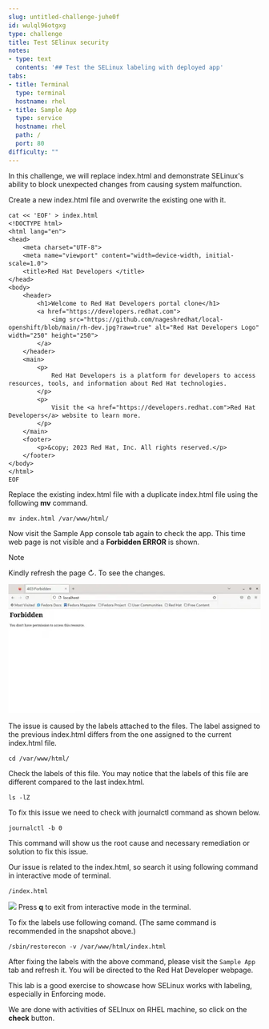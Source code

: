 ```yaml
---
slug: untitled-challenge-juhe0f
id: wulql96otgxg
type: challenge
title: Test SElinux security
notes:
- type: text
  contents: '## Test the SELinux labeling with deployed app'
tabs:
- title: Terminal
  type: terminal
  hostname: rhel
- title: Sample App
  type: service
  hostname: rhel
  path: /
  port: 80
difficulty: ""
---
```

In this challenge, we will replace index.html and demonstrate SELinux's ability to block unexpected changes from causing system malfunction.

Create a new index.html file and overwrite the existing one with it.
```
cat << 'EOF' > index.html
<!DOCTYPE html>
<html lang="en">
<head>
    <meta charset="UTF-8">
    <meta name="viewport" content="width=device-width, initial-scale=1.0">
    <title>Red Hat Developers </title>
</head>
<body>
    <header>
        <h1>Welcome to Red Hat Developers portal clone</h1>
        <a href="https://developers.redhat.com">
            <img src="https://github.com/nageshredhat/local-openshift/blob/main/rh-dev.jpg?raw=true" alt="Red Hat Developers Logo" width="250" height="250">
        </a>
    </header>
    <main>
        <p>
            Red Hat Developers is a platform for developers to access resources, tools, and information about Red Hat technologies.
        </p>
        <p>
            Visit the <a href="https://developers.redhat.com">Red Hat Developers</a> website to learn more.
        </p>
    </main>
    <footer>
        <p>&copy; 2023 Red Hat, Inc. All rights reserved.</p>
    </footer>
</body>
</html>
EOF
```

Replace the existing index.html file with a duplicate index.html file using the following **mv** command.
```
mv index.html /var/www/html/
```
Now visit the Sample App console tab again to check the app. This time web page is not visible and a **Forbidden ERROR** is shown.
> [!NOTE]
> Kindly refresh the page ↻. To see the changes.

![image.png](..\assets\image.png)

The issue is caused by the labels attached to the files. The label assigned to the previous index.html differs from the one assigned to the current index.html file.

```
cd /var/www/html/
```
Check the labels of this file. You may notice that the labels of this file are different compared to the last index.html.
```
ls -lZ
```

To fix this issue we need to check with journalctl command as shown below.
```
journalctl -b 0
```
This command will show us the root cause and necessary remediation or solution to fix this issue.

Our issue is related to the index.html, so search it using following command in interactive mode of terminal.
```
/index.html
```
![](https://lh7-us.googleusercontent.com/lmB7PiVivfZkuZ6aH2RjweAbBvDhP7LmQJkAhZgKozJiXlz0ZcBtbArrolq31Y-_V4o4trSN-_xfvRNgHasx1ZlH8qpPUFa9h0xJ0VdQAoiLlcVB7VjLl98nP86byC_RHIcnYq1oFTGo_qD9mWxEcA)
Press **q** to exit from interactive mode in the terminal.

To fix the labels use following comand. (The same command is recommended in the snapshot above.)

```
/sbin/restorecon -v /var/www/html/index.html
```
After fixing the labels with the above command, please visit the `Sample App` tab and refresh it. You will be directed to the Red Hat Developer webpage.

This lab is a good  exercise to showcase how SELinux works with labeling, especially in Enforcing mode.

We are done with activities of SELInux on RHEL machine, so click on the **check** button.